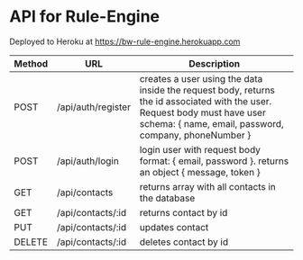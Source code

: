 # API for Rule-Engine

Deployed to Heroku at https://bw-rule-engine.herokuapp.com

Method | URL | Description 
------ | --- | -----------
POST | /api/auth/register | creates a user using the data inside the request body, returns the id associated with the user.  Request body must have user schema: { name, email, password, company, phoneNumber }
POST | /api/auth/login | login user with request body format: { email, password }. returns an object { message, token }
GET | /api/contacts | returns array with all contacts in the database
GET | /api/contacts/:id | returns contact by id
PUT | /api/contacts/:id | updates contact
DELETE | /api/contacts/:id | deletes contact by id